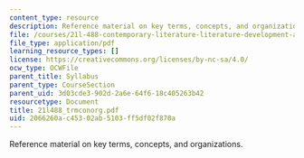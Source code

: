 ```yaml
---
content_type: resource
description: Reference material on key terms, concepts, and organizations.
file: /courses/21l-488-contemporary-literature-literature-development-and-human-rights-spring-2008/2066260ac45302ab5103ff5df02f870a_21l488_trmconorg.pdf
file_type: application/pdf
learning_resource_types: []
license: https://creativecommons.org/licenses/by-nc-sa/4.0/
ocw_type: OCWFile
parent_title: Syllabus
parent_type: CourseSection
parent_uid: 3d03cde3-902d-2a6e-64f6-18c405263b42
resourcetype: Document
title: 21l488_trmconorg.pdf
uid: 2066260a-c453-02ab-5103-ff5df02f870a
---
```

Reference material on key terms, concepts, and organizations.